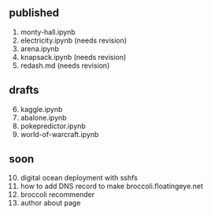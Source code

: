 published
---------
1. monty-hall.ipynb
2. electricity.ipynb (needs revision)
3. arena.ipynb
4. knapsack.ipynb (needs revision) 
5. redash.md (needs revision)

drafts
------
6. kaggle.ipynb
7. abalone.ipynb
8. pokepredictor.ipynb
9. world-of-warcraft.ipynb

soon
----
10. digital ocean deployment with sshfs
11. how to add DNS record to make broccoli.floatingeye.net
12. broccoli recommender
13. author about page

